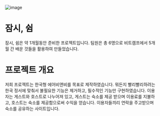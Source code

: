 ![image](https://user-images.githubusercontent.com/78409478/125021611-fd66b080-e0b5-11eb-8a1b-1dff73b13bde.png)

# 잠시, 쉼

잠시, 쉼은 약 1개월동안 준비한 프로젝트입니다. 팀원은 총 6명으로 비트캠프에서 5개월 간 배운 것들을 활용하여 만들었습니다. 

# 프로젝트 개요
저희 프로젝트는 한국형 에어비앤비를 목표로 제작하였습니다. 뭐든지 빨리빨리하려는 한국 정서에 맞춰서 불필요한 기능은 제거하고, 필수적인 기능만 구현하였습니다. 이용자는 게스트와 호스트로 나누어져 있고, 게스트는 숙소를 제공 받으며 이용료를 지불하고, 호스트는 숙소를 제공함으로써 수익을 얻습니다. 이용자들끼리 연락을 주고받으며 숙소를 공유하는 사이트입니다.



